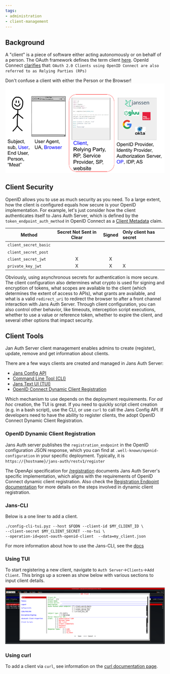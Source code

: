 ```yaml
---
tags:
- administration
- client-management
---
```


## Background

A "client" is a piece of software either acting autonomously or on behalf of
a person. The OAuth framework defines the term client
[here](https://datatracker.ietf.org/doc/html/rfc6749#section-1.1). OpenId Connect
[clarifies](https://openid.net/specs/openid-connect-core-1_0.html#Introduction)
that:
`OAuth 2.0 Clients using OpenID Connect are also referred to as Relying Parties (RPs)`

Don't confuse a client with either the Person or the Browser!
![](../../../assets/federated_identity_actors.png)

## Client Security

OpenID allows you to use as much security as you need. To a large extent, how
the client is configured equals how secure is your OpenID implementation. For
example, let's just consider how the client authenticates itself to Jans Auth
Server, which is defined by the `token_endpoint_auth_method` in OpenID Connect
as a [Client Metadata](https://openid.net/specs/openid-connect-registration-1_0.html#ClientMetadata) claim.

| Method | Secret Not Sent in Clear | Signed | Only client has secret |
| ------ | :----------------------: | :----: | :--------------------- |
| `client_secret_basic` |   |   |   |
| `client_secret_post`  |   |   |   |
| `client_secret_jwt`   | X | X |   |
| `private_key_jwt`     | X | X | X |

Obviously, using asynchronous secrets for authentication is more secure. The
client configuration also determines what crypto is used for signing and
encryption of tokens, what scopes are available to the client (which determines
the extent of access to APIs), what grants are available, and what is a valid
`redirect_uri` to redirect the browser to after a front channel interaction
with Jans Auth Server. Through client configuration, you can also control other
behavior, like timeouts, interception script executions, whether to use a value
or reference token, whether to expire the client, and several other options that
impact security.

## Client Tools

Jan Auth Server client management enables admins to create (register), update,
remove and get information about clients.

There are a few ways clients are created and managed in Jans Auth Server:

* [Jans Config API](../../config-guide/config-api/)
* [Command Line Tool (CLI)]((../../config-guide/jans-cli/README.md))
* [Jans Text UI (TUI)](../../config-guide/tui.md)
* [OpenID Connect Dynamic Client Registration](https://openid.net/specs/openid-connect-registration-1_0.html)

Which mechanism to use depends on the deployment requirements. For *ad hoc*
creation, the TUI is great. If you need to quickly script client creation (e.g.
in a bash script), use the CLI, or use `curl` to call the Jans Config API.  If
developers need to have the ability to register clients, the adopt OpenID
Connect Dynamic Client Registration.

### OpenID Dynamic Client Registration

Jans Auth server publishes the `registration_endpoint` in the OpenID
configuration JSON response, which you can find at `.well-known/openid-configuration`
in your specific deployment. Typically, it is
`https://{hostname}/jans-auth/restv1/register`

The OpenApi specification for [/registration](https://gluu.org/swagger-ui/?url=https://raw.githubusercontent.com/JanssenProject/jans/vreplace-janssen-version/jans-auth-server/docs/swagger.yaml#/Registration) documents Jans Auth Server's specific implementation,
which aligns with the requirements of OpenID Connect dynamic client
registration. Also check the
[Registration Endpoint documentation](../endpoints/client-registration.md) for
more details on the steps involved in dynamic client registration.

### Jans-CLI

Below is a one liner to add a client.

```
./config-cli-tui.pyz --host $FQDN --client-id $MY_CLIENT_ID \
--client-secret $MY_CLIENT_SECRET --no-tui \
--operation-id=post-oauth-openid-client  --data=my_client.json
```

For more information about how to use
the Jans-CLI, see the [docs](../../config-guide/jans-cli/README.md)

### Using TUI

To start registering a new client, navigate to
`Auth Server`->`Clients`->`Add Client`.  This brings up a screen as show below
with various sections to input client details.

![](../../../assets/Jans_TUI_Auth_Server_Add_new_client.png)

### Using curl

To add a client via `curl`, see information on the
[curl documentation page](../../config-guide/curl.md).

